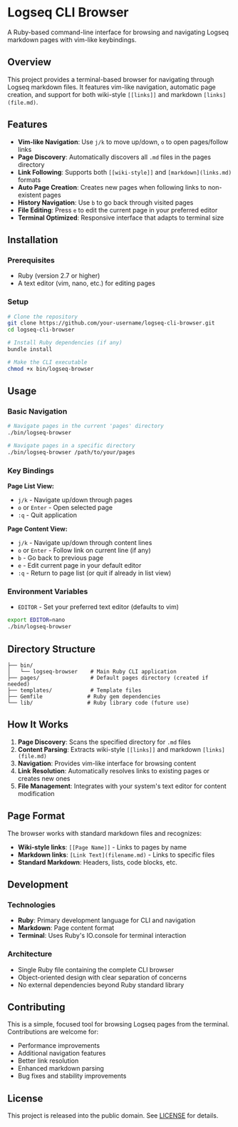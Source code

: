 # Logseq CLI Browser

A Ruby-based command-line interface for browsing and navigating Logseq markdown pages with vim-like keybindings.

## Overview

This project provides a terminal-based browser for navigating through Logseq markdown files. It features vim-like navigation, automatic page creation, and support for both wiki-style `[[links]]` and markdown `[links](file.md)`.

## Features

- **Vim-like Navigation**: Use `j/k` to move up/down, `o` to open pages/follow links
- **Page Discovery**: Automatically discovers all `.md` files in the pages directory
- **Link Following**: Supports both `[[wiki-style]]` and `[markdown](links.md)` formats
- **Auto Page Creation**: Creates new pages when following links to non-existent pages  
- **History Navigation**: Use `b` to go back through visited pages
- **File Editing**: Press `e` to edit the current page in your preferred editor
- **Terminal Optimized**: Responsive interface that adapts to terminal size

## Installation

### Prerequisites

- Ruby (version 2.7 or higher)
- A text editor (vim, nano, etc.) for editing pages

### Setup

```bash
# Clone the repository
git clone https://github.com/your-username/logseq-cli-browser.git
cd logseq-cli-browser

# Install Ruby dependencies (if any)
bundle install

# Make the CLI executable
chmod +x bin/logseq-browser
```

## Usage

### Basic Navigation

```bash
# Navigate pages in the current 'pages' directory
./bin/logseq-browser

# Navigate pages in a specific directory
./bin/logseq-browser /path/to/your/pages
```

### Key Bindings

**Page List View:**
- `j/k` - Navigate up/down through pages
- `o` or `Enter` - Open selected page
- `:q` - Quit application

**Page Content View:**
- `j/k` - Navigate up/down through content lines
- `o` or `Enter` - Follow link on current line (if any)
- `b` - Go back to previous page
- `e` - Edit current page in your default editor
- `:q` - Return to page list (or quit if already in list view)

### Environment Variables

- `EDITOR` - Set your preferred text editor (defaults to vim)

```bash
export EDITOR=nano
./bin/logseq-browser
```

## Directory Structure

```
├── bin/
│   └── logseq-browser    # Main Ruby CLI application
├── pages/                # Default pages directory (created if needed)
├── templates/            # Template files
├── Gemfile              # Ruby gem dependencies
└── lib/                 # Ruby library code (future use)
```

## How It Works

1. **Page Discovery**: Scans the specified directory for `.md` files
2. **Content Parsing**: Extracts wiki-style `[[links]]` and markdown `[links](file.md)`
3. **Navigation**: Provides vim-like interface for browsing content
4. **Link Resolution**: Automatically resolves links to existing pages or creates new ones
5. **File Management**: Integrates with your system's text editor for content modification

## Page Format

The browser works with standard markdown files and recognizes:

- **Wiki-style links**: `[[Page Name]]` - Links to pages by name
- **Markdown links**: `[Link Text](filename.md)` - Links to specific files
- **Standard Markdown**: Headers, lists, code blocks, etc.

## Development

### Technologies

- **Ruby**: Primary development language for CLI and navigation
- **Markdown**: Page content format  
- **Terminal**: Uses Ruby's IO.console for terminal interaction

### Architecture

- Single Ruby file containing the complete CLI browser
- Object-oriented design with clear separation of concerns
- No external dependencies beyond Ruby standard library

## Contributing

This is a simple, focused tool for browsing Logseq pages from the terminal. Contributions are welcome for:

- Performance improvements
- Additional navigation features
- Better link resolution
- Enhanced markdown parsing
- Bug fixes and stability improvements

## License

This project is released into the public domain. See [LICENSE](LICENSE) for details.